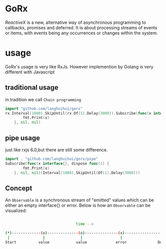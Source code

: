 # GoRx
*ReactiveX* is a new, alternative way of asynchronous programming to callbacks, promises and deferred. It is about processing streams of events or items, with events being any occurrences or changes within the system.

# usage

GoRx's usage is very like RxJs. However implemention by Golang is very different with Javascript

## traditional usage
in tradition we call `Chain programming`

```go
import "github.com/langhuihui/gorx"
rx.Interval(1000).SkipUntil(rx.Of(1).Delay(3000)).Subscribe(func(x interface{}, dispose func()) {
		fmt.Print(x)
	}, nil, nil)
```

## pipe usage

just like rxjs 6.0,but there are still some difference.

```go
import . "github.com/langhuihui/gorx/pipe"
Subscribe(func(x interface{}, dispose func()) {
		fmt.Print(x)
	}, nil, nil)(Interval(1000),SkipUntil(Of(1),Delay(3000)))
```

## Concept
An `Observable` is a synchronous stream of "emitted" values which can be either an empty interface{} or error. Below is how an `Observable` can be visualized:

```bash

                                time -->

(*)-------------(o)--------------(o)---------------(x)----------------|>
 |               |                |                 |                 |
Start          value            value             error              Done

```